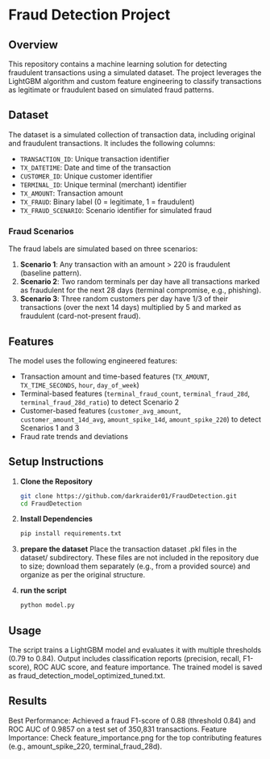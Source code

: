 # Fraud Detection Project

## Overview
This repository contains a machine learning solution for detecting fraudulent transactions using a simulated dataset. The project leverages the LightGBM algorithm and custom feature engineering to classify transactions as legitimate or fraudulent based on simulated fraud patterns.

## Dataset
The dataset is a simulated collection of transaction data, including original and fraudulent transactions. It includes the following columns:
- `TRANSACTION_ID`: Unique transaction identifier
- `TX_DATETIME`: Date and time of the transaction
- `CUSTOMER_ID`: Unique customer identifier
- `TERMINAL_ID`: Unique terminal (merchant) identifier
- `TX_AMOUNT`: Transaction amount
- `TX_FRAUD`: Binary label (0 = legitimate, 1 = fraudulent)
- `TX_FRAUD_SCENARIO`: Scenario identifier for simulated fraud

### Fraud Scenarios
The fraud labels are simulated based on three scenarios:
1. **Scenario 1**: Any transaction with an amount > 220 is fraudulent (baseline pattern).
2. **Scenario 2**: Two random terminals per day have all transactions marked as fraudulent for the next 28 days (terminal compromise, e.g., phishing).
3. **Scenario 3**: Three random customers per day have 1/3 of their transactions (over the next 14 days) multiplied by 5 and marked as fraudulent (card-not-present fraud).

## Features
The model uses the following engineered features:
- Transaction amount and time-based features (`TX_AMOUNT`, `TX_TIME_SECONDS`, `hour`, `day_of_week`)
- Terminal-based features (`terminal_fraud_count`, `terminal_fraud_28d`, `terminal_fraud_28d_ratio`) to detect Scenario 2
- Customer-based features (`customer_avg_amount`, `customer_amount_14d_avg`, `amount_spike_14d`, `amount_spike_220`) to detect Scenarios 1 and 3
- Fraud rate trends and deviations

## Setup Instructions
1. **Clone the Repository**
   ```bash
   git clone https://github.com/darkraider01/FraudDetection.git
   cd FraudDetection
2. **Install Dependencies**
    ```bash
    pip install requirements.txt

3. **prepare the dataset**
Place the transaction dataset .pkl files in the dataset/ subdirectory. These files are not included in the repository due to size; download them separately (e.g., from a provided source) and organize as per the original structure.

4. **run the script**
    ```bash
    python model.py

## Usage
The script trains a LightGBM model and evaluates it with multiple thresholds (0.79 to 0.84).
Output includes classification reports (precision, recall, F1-score), ROC AUC score, and feature importance.
The trained model is saved as fraud_detection_model_optimized_tuned.txt.

## Results
Best Performance: Achieved a fraud F1-score of 0.88 (threshold 0.84) and ROC AUC of 0.9857 on a test set of 350,831 transactions.
Feature Importance: Check feature_importance.png for the top contributing features (e.g., amount_spike_220, terminal_fraud_28d).

